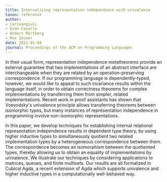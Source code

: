 ```yaml
---
title: Internalizing representation independence with univalence
taxon: reference
author:
- carloangiuli
- Evan Cavallo
- Anders Mörtberg
- Max Zeuner
date: 2021-01-04
journal: Proceedings of the ACM on Programming Languages
---
```


In their usual form, representation independence metatheorems provide an external guarantee that two implementations of an abstract interface are interchangeable when they are related by an operation-preserving correspondence. If our programming language is dependently-typed, however, we would like to appeal to such invariance results within the language itself, in order to obtain correctness theorems for complex implementations by transferring them from simpler, related implementations. Recent work in proof assistants has shown that Voevodsky's univalence principle allows transferring theorems between isomorphic types, but many instances of representation independence in programming involve non-isomorphic representations.

In this paper, we develop techniques for establishing internal relational representation independence results in dependent type theory, by using higher inductive types to simultaneously quotient two related implementation types by a heterogeneous correspondence between them. The correspondence becomes an isomorphism between the quotiented types, thereby allowing us to obtain an equality of implementations by univalence. We illustrate our techniques by considering applications to matrices, queues, and finite multisets. Our results are all formalized in Cubical Agda, a recent extension of Agda which supports univalence and higher inductive types in a computationally well-behaved way.
